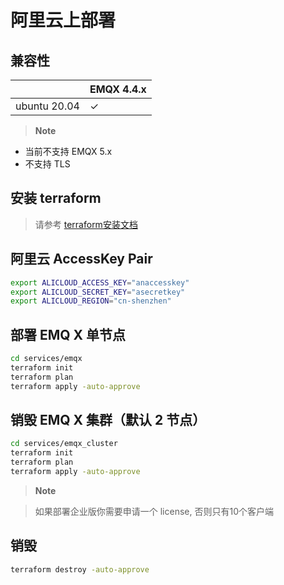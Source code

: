 # 阿里云上部署

## 兼容性

|                          | EMQX 4.4.x      |
|--------------------------|-----------------|
| ubuntu 20.04             | ✓               |

> **Note**

- 当前不支持 EMQX 5.x
- 不支持 TLS

## 安装 terraform
> 请参考 [terraform安装文档](https://learn.hashicorp.com/tutorials/terraform/install-cli)


## 阿里云 AccessKey Pair

```bash
export ALICLOUD_ACCESS_KEY="anaccesskey"
export ALICLOUD_SECRET_KEY="asecretkey"
export ALICLOUD_REGION="cn-shenzhen"
```

## 部署 EMQ X 单节点
```bash
cd services/emqx
terraform init
terraform plan
terraform apply -auto-approve
```

## 销毁 EMQ X 集群（默认 2 节点）
```bash
cd services/emqx_cluster
terraform init
terraform plan
terraform apply -auto-approve
```

> **Note**

> 如果部署企业版你需要申请一个 license, 否则只有10个客户端

## 销毁
```bash
terraform destroy -auto-approve
```




